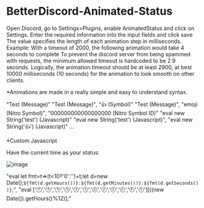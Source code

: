 # BetterDiscord-Animated-Status
Open Discord, go to Settings>Plugins, enable AnimatedStatus and click on Settings.
Enter the required information into the input fields and click save
The value specifies the length of each animation step in milliseconds. Example: With a timeout of 2000, the following animation would take 4 seconds to complete
To prevent the discord server from being spammed with requests, the minimum allowed timeout is hardcoded to be 2.9 seconds.
Logically, the animation timeout should be at least 2900, at best 10000 milliseconds (10 seconds) for the animation to look smooth on other clients.

*Animations are made in a really simple and easy to understand syntax.

"Test (Message)"
"Test (Message)", "👍 (Symbol)"
"Test (Message)", "emoji (Nitro Symbol)", "000000000000000000 (Nitro Symbol ID)"
"eval new String('test') (Javascript)"
"eval new String('test') (Javascript)", "eval new String('👍') (Javascript)"
...

*Custom Javascript

Have the current time as your status:

![image](https://user-images.githubusercontent.com/81039439/118372436-7ad7de00-b5a9-11eb-9902-21ae022edfe4.png)


"eval let fmt=t=>(t&lt;10?'0':'')+t;let d=new Date();`${fmt(d.getHours())}:${fmt(d.getMinutes())}:${fmt(d.getSeconds())}`;", "eval ['🕛','🕐','🕑','🕒','🕓','🕔','🕕','🕖','🕗','🕘','🕙','🕚'][((new Date()).getHours()%12)];"
